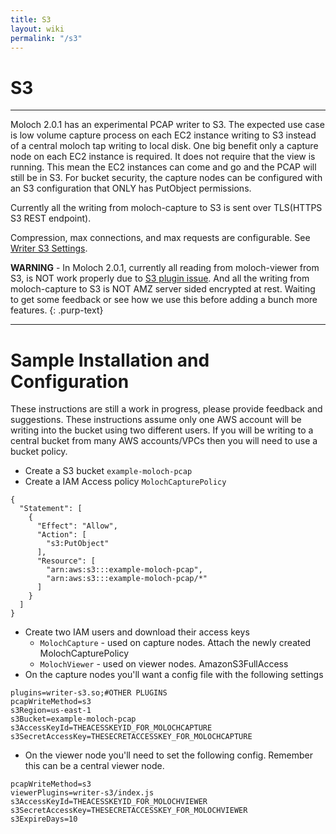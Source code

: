 ```yaml
---
title: S3
layout: wiki
permalink: "/s3"
---
```


<div class="full-height-and-width-container with-footer p-3" markdown="1">

# S3

---

Moloch 2.0.1 has an experimental PCAP writer to S3. The expected use case is low volume capture process on each EC2 instance writing to S3 instead of a central moloch tap writing to local disk. One big benefit only a capture node on each EC2 instance is required. It does not require that the view is running. This mean the EC2 instances can come and go and the PCAP will still be in S3. For bucket security, the capture nodes can be configured with an S3 configuration that ONLY has PutObject permissions.

Currently all the writing from moloch-capture to S3 is sent over TLS(HTTPS S3 REST endpoint).

Compression, max connections, and max requests are configurable. See [Writer S3 Settings](https://molo.ch/settings#writer-s3-settings).

**WARNING** - In Moloch 2.0.1, currently all reading from moloch-viewer from S3, is NOT work properly due to [S3 plugin issue](https://github.com/aol/moloch/issues/1178). And all the writing from moloch-capture to S3 is NOT AMZ server sided encrypted at rest. Waiting to get some feedback or see how we use this before adding a bunch more features.
{: .purp-text}

---

# Sample Installation and Configuration

These instructions are still a work in progress, please provide feedback and suggestions. These instructions assume only one AWS account will be writing into the bucket using two different users. If you will be writing to a central bucket from many AWS accounts/VPCs then you will need to use a bucket policy.

* Create a S3 bucket ```example-moloch-pcap```
* Create a IAM Access policy ```MolochCapturePolicy```

```
{
  "Statement": [
    {
      "Effect": "Allow",
      "Action": [
        "s3:PutObject"
      ],
      "Resource": [
        "arn:aws:s3:::example-moloch-pcap",
        "arn:aws:s3:::example-moloch-pcap/*"
      ]
    }
  ]
}

```
* Create two IAM users and download their access keys
  * ```MolochCapture``` - used on capture nodes. Attach the newly created MolochCapturePolicy
  * ```MolochViewer``` - used on viewer nodes. AmazonS3FullAccess
* On the capture nodes you'll want a config file with the following settings

```
plugins=writer-s3.so;#OTHER PLUGINS
pcapWriteMethod=s3
s3Region=us-east-1
s3Bucket=example-moloch-pcap
s3AccessKeyId=THEACESSKEYID_FOR_MOLOCHCAPTURE
s3SecretAccessKey=THESECRETACCESSKEY_FOR_MOLOCHCAPTURE
```

* On the viewer node you'll need to set the following config. Remember this can be a central viewer node.

```
pcapWriteMethod=s3
viewerPlugins=writer-s3/index.js
s3AccessKeyId=THEACESSKEYID_FOR_MOLOCHVIEWER
s3SecretAccessKey=THESECRETACCESSKEY_FOR_MOLOCHVIEWER
s3ExpireDays=10
```

</div>

